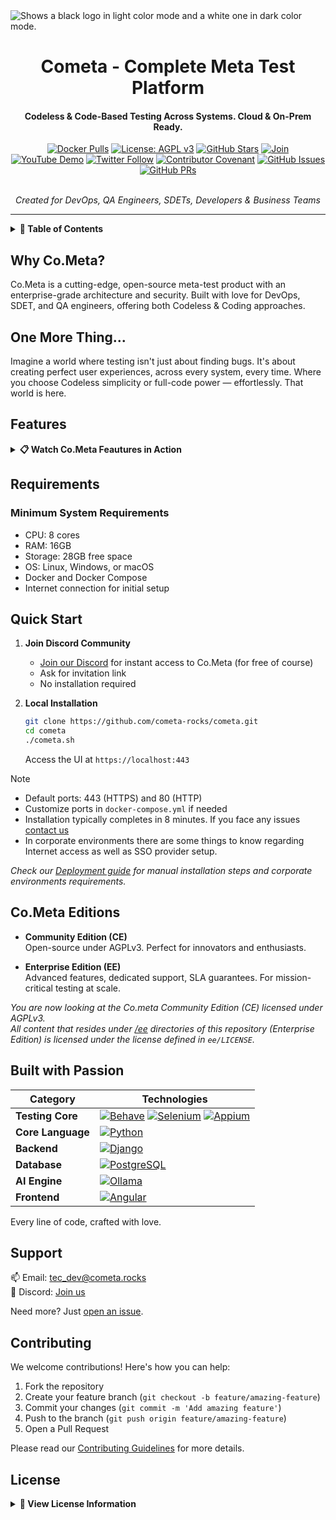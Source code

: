 <picture>
  <source media="(prefers-color-scheme: dark)" srcset="https://raw.githubusercontent.com/cometa-rocks/cometa_documentation/main/img/logos/COMETAROCKS_LogoEslog_Y_W.png">
  <source media="(prefers-color-scheme: light)" srcset="https://raw.githubusercontent.com/cometa-rocks/cometa_documentation/main/img/logos/COMETAROCKS_LogoEslog_Y_B.png">
  <img alt="Shows a black logo in light color mode and a white one in dark color mode." src="https://user-images.githubusercontent.com/25423296/163456779-a8556205-d0a5-45e2-ac17-42d089e3c3f8.png">
</picture>
<div align="center">
  <h1>Cometa - Complete Meta Test Platform</h1>
  <h4>Codeless & Code-Based Testing Across Systems. Cloud & On-Prem Ready.</h4>

  [![Docker Pulls](https://img.shields.io/docker/pulls/cometa/django?style=flat-square)](https://hub.docker.com/r/cometa/django)
  [![License: AGPL v3](https://img.shields.io/badge/License-AGPL%20v3-blue.svg?style=flat-square)](https://www.gnu.org/licenses/agpl-3.0.html)
  [![GitHub Stars](https://img.shields.io/github/stars/cometa-rocks/cometa?style=social)](https://github.com/cometa-rocks/cometa/stargazers)
  [![Join](https://img.shields.io/discord/810822044367061042?label=Join%20our%20Community&logo=discord)](https://discord.gg/PUxt5bsRej)
  [![YouTube Demo](https://img.shields.io/badge/Watch-Demo-red?logo=youtube&style=flat-square)](https://youtu.be/s86rnmbLDpc)
  [![Twitter Follow](https://img.shields.io/twitter/follow/cometa_rocks?style=social)](https://twitter.com/cometa_rocks)
  [![Contributor Covenant](https://img.shields.io/badge/Contributor%20Covenant-2.1-4baaaa.svg)](CODE_OF_CONDUCT.md)
  [![GitHub Issues](https://img.shields.io/github/issues/cometa-rocks/cometa?style=flat-square)](https://github.com/cometa-rocks/cometa/issues)
  [![GitHub PRs](https://img.shields.io/github/issues-pr/cometa-rocks/cometa?style=flat-square)](https://github.com/cometa-rocks/cometa/pulls)

  <br/>
  <em>Created for DevOps, QA Engineers, SDETs, Developers & Business Teams</em>
</div>

---

<details>
<summary><b>📑 Table of Contents</b></summary>

- [Why Co.Meta?](#why-cometa)
- [Features](#features)
- [Requirements](#requirements)
- [Quick Start](#quick-start)
- [Editions](#cometa-editions)
- [Technology Stack](#built-with-passion)
- [Support](#support)
- [License](#license)
- [Contributing](#contributing)
</details>

## Why Co.Meta?

Co.Meta is a cutting-edge, open-source meta-test product with an enterprise-grade architecture and security. Built with love for DevOps, SDET, and QA engineers, offering both Codeless & Coding approaches.

## One More Thing...
Imagine a world where testing isn't just about finding bugs. It's about creating perfect user experiences, across every system, every time. Where you choose Codeless simplicity or full-code power — effortlessly. That world is here.

## Features

<details>
<summary><b>📋 Watch Co.Meta Feautures in Action</b></summary>

| Feature | Status | Description | Video |
|---------|--------|-------------|-------|
| Accessibility | ✔️ | Automated accessibility testing compliant with European Accessibility Act | [Watch Demo](https://www.youtube.com/watch?v=04bZhh2188Y) |
| AI | ✔️ | AI-powered test automation and analysis | [Watch Demo](https://www.loom.com/share/1d5cdb0681ab46308ddf96de0b824e10?sid=5cb1df8b-04ac-4dcd-96e5-47e2a96565b6) |
| API | ✔️ | Advanced API testing with header and payload management | [Watch Demo](https://youtu.be/plC8qag08ZQ) |
| Automation | ✔️ | REST API automation with JSON and XML support | [Watch Demo](https://www.youtube.com/watch?v=QQf6nrAP-Sw) |
| CI/CD Integration | ✔️ | Seamless integration with major CI/CD platforms | [Part 1](https://youtu.be/TFsZSmyM4wU) + [Part 2](https://youtu.be/TD9U_cbM_JA) |
| Data-Driven | ✔️ | Advanced file handling and data-driven testing | [Watch Demo](https://youtu.be/f-3PxxhrIGY) |
| Database | ✔️ | Comprehensive database testing capabilities | [Watch Demo](https://www.youtube.com/watch?v=uGRXoUh3aFA) |
| E2E | ✔️ | End-to-end testing across multiple platforms | Coming Soon |
| Mobile | ✔️ | Mobile application testing | Coming Soon |
| Windows | ✔️ | Native Windows application testing | [Watch Demo](https://youtu.be/9AqaR4W2Z1Y) |
| Monitoring | ✔️ | Real-time test monitoring and reporting | Coming Soon |
| Load Testing | ✔️ | Performance and load testing capabilities | [Watch Demo](https://www.youtube.com/watch?v=hWAyx6iBbU4) |
| Security | ✔️ | Basic security testing features | Coming Soon |

</details>

## Requirements

### Minimum System Requirements
- CPU: 8 cores
- RAM: 16GB
- Storage: 28GB free space
- OS: Linux, Windows, or macOS
- Docker and Docker Compose
- Internet connection for initial setup

## Quick Start

1. **Join Discord Community**
   - [Join our Discord](https://discord.gg/e3uBKHhKW5) for instant access to Co.Meta (for free of course)
   - Ask for invitation link
   - No installation required

2. **Local Installation**
   ```bash
   git clone https://github.com/cometa-rocks/cometa.git
   cd cometa
   ./cometa.sh
   ```
   Access the UI at `https://localhost:443`

> [!NOTE]
> - Default ports: 443 (HTTPS) and 80 (HTTP)
> - Customize ports in `docker-compose.yml` if needed
> - Installation typically completes in 8 minutes. If you face any issues [contact us](#support)
> - In corporate environments there are some things to know regarding Internet access as well as SSO provider setup.

*Check our [Deployment guide](https://github.com/cometa-rocks/cometa_documentation/blob/main/docs/admin/deployment.md) for manual installation steps and corporate environments requirements.*

## Co.Meta Editions

- **Community Edition (CE)**  
  Open-source under AGPLv3. Perfect for innovators and enthusiasts.

- **Enterprise Edition (EE)**  
  Advanced features, dedicated support, SLA guarantees. For mission-critical testing at scale.

*You are now looking at the Co.meta Community Edition (CE) licensed under AGPLv3.* </br>
*All content that resides under [/ee](https://github.com/search?q=repo%3Acometa-rocks%2Fcometa%20%2Fee&type=code) directories of this repository (Enterprise Edition) is licensed under the license defined in `ee/LICENSE`.*

## Built with Passion

| Category | Technologies |
|----------|-------------|
| **Testing Core** | [![Behave](https://img.shields.io/badge/Behave-000000?style=for-the-badge&logo=python&logoColor=white)](https://behave.readthedocs.io/en/stable/) [![Selenium](https://img.shields.io/badge/Selenium-43B02A?style=for-the-badge&logo=selenium&logoColor=white)](https://selenium.dev/) [![Appium](https://img.shields.io/badge/Appium-000000?style=for-the-badge&logo=appium&logoColor=white)](https://appium.io/) |
| **Core Language** | [![Python](https://img.shields.io/badge/Python-3776AB?style=for-the-badge&logo=python&logoColor=white)](https://python.org) |
| **Backend** | [![Django](https://img.shields.io/badge/Django-092E20?style=for-the-badge&logo=django&logoColor=white)](https://www.djangoproject.com/) |
| **Database** | [![PostgreSQL](https://img.shields.io/badge/PostgreSQL-316192?style=for-the-badge&logo=postgresql&logoColor=white)](https://www.postgresql.org/) |
| **AI Engine** | [![Ollama](https://img.shields.io/badge/Ollama-000000?style=for-the-badge&logo=ollama&logoColor=white)](https://ollama.com) |
| **Frontend** | [![Angular](https://img.shields.io/badge/Angular-DD0031?style=for-the-badge&logo=angular&logoColor=white)](https://angular.io/) |

Every line of code, crafted with love.

## Support
📫 Email: [tec_dev@cometa.rocks](mailto:tec_dev@cometa.rocks)  
💬 Discord: [Join us](https://discord.gg/e3uBKHhKW5)

Need more? Just [open an issue](https://github.com/cometa-rocks/cometa/issues).

## Contributing

We welcome contributions! Here's how you can help:

1. Fork the repository
2. Create your feature branch (`git checkout -b feature/amazing-feature`)
3. Commit your changes (`git commit -m 'Add amazing feature'`)
4. Push to the branch (`git push origin feature/amazing-feature`)
5. Open a Pull Request

Please read our [Contributing Guidelines](CONTRIBUTING.md) for more details.

## License

<details>
<summary><b>📜 View License Information</b></summary>

Copyright 2025 COMETA ROCKS S.L.

Portions of this software are licensed as follows:

* All content that resides under "ee/" directory of this repository (Enterprise Edition) is licensed under the license defined in "ee/LICENSE".
* All third party components incorporated into the Co.meta Software are licensed under the original license provided by the owner of the applicable component.
* Content outside of the above mentioned directories or restrictions above is available under the "AGPLv3" license as defined in `LICENSE` file.

</details>
